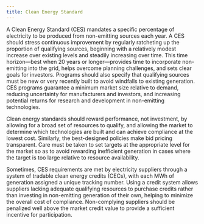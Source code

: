 ```yaml
---
title: Clean Energy Standard
---
```

A Clean Energy Standard (CES) mandates a specific percentage of electricity to be produced from non-emitting sources each year.  A CES should stress continuous improvement by regularly ratcheting up the proportion of qualifying sources, beginning with a relatively modest increase over existing levels and steadily increasing over time.  This time horizon—best when 20 years or longer—provides time to incorporate non-emitting into the grid, helps overcome planning challenges, and sets clear goals for investors.  Programs should also specify that qualifying sources must be new or very recently built to avoid windfalls to existing generation.  CES programs guarantee a minimum market size relative to demand, reducing uncertainty for manufacturers and investors, and increasing potential returns for research and development in non-emitting technologies.

Clean energy standards should reward performance, not investment, by allowing for a broad set of resources to qualify, and allowing the market to determine which technologies are built and can achieve compliance at the lowest cost.  Similarly, the best-designed policies make bid pricing transparent.  Care must be taken to set targets at the appropriate level for the market so as to avoid rewarding inefficient generation in cases where the target is too large relative to resource availability.

Sometimes, CES requirements are met by electricity suppliers through a system of tradable clean energy credits (CECs), with each MWh of generation assigned a unique tracking number.  Using a credit system allows suppliers lacking adequate qualifying resources to purchase credits rather than investing in non-emitting generation of their own, helping to minimize the overall cost of compliance.  Non-complying suppliers should be penalized well above the market credit value to provide a sufficient incentive for participation.
